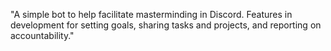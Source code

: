 "A simple bot to help facilitate masterminding in Discord. Features in development for setting goals, sharing tasks and projects, and reporting on accountability." 
